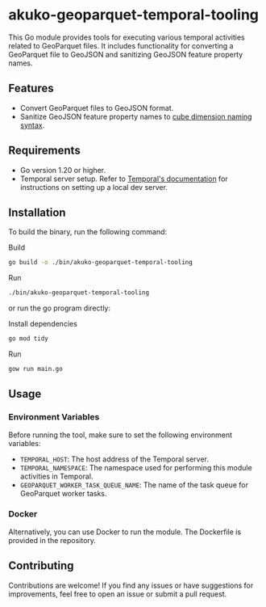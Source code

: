 # akuko-geoparquet-temporal-tooling

This Go module provides tools for executing various temporal activities related to GeoParquet files. It includes functionality for converting a GeoParquet file to GeoJSON and sanitizing GeoJSON feature property names.

## Features

- Convert GeoParquet files to GeoJSON format.
- Sanitize GeoJSON feature property names to [cube dimension naming syntax](https://cube.dev/docs/product/data-modeling/syntax#naming).

## Requirements

- Go version 1.20 or higher.
- Temporal server setup. Refer to [Temporal's documentation](https://docs.temporal.io/dev-guide/go/project-setup#local-dev-server) for instructions on setting up a local dev server.

## Installation

To build the binary, run the following command:

Build

```bash
go build -o ./bin/akuko-geoparquet-temporal-tooling
```

Run

```bash
./bin/akuko-geoparquet-temporal-tooling
```
or run the go program directly:

Install dependencies
```bash
go mod tidy
```

Run

```bash
gow run main.go
```

## Usage

### Environment Variables

Before running the tool, make sure to set the following environment variables:

- `TEMPORAL_HOST`: The host address of the Temporal server.
- `TEMPORAL_NAMESPACE`: The namespace used for performing this module activities in Temporal.
- `GEOPARQUET_WORKER_TASK_QUEUE_NAME`: The name of the task queue for GeoParquet worker tasks.

### Docker

Alternatively, you can use Docker to run the module. The Dockerfile is provided in the repository.

## Contributing

Contributions are welcome! If you find any issues or have suggestions for improvements, feel free to open an issue or submit a pull request.
